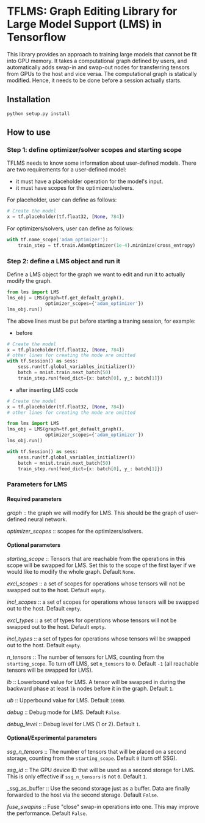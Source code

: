 # TFLMS: Graph Editing Library for Large Model Support (LMS) in Tensorflow

This library provides an approach to training large models that cannot be fit into GPU memory.
It takes a computational graph defined by users, and automatically adds swap-in and swap-out nodes for transferring tensors from GPUs to the host and vice versa.
The computational graph is statically modified. Hence, it needs to be done before a session actually starts.

## Installation
```
python setup.py install
```

## How to use
### Step 1: define optimizer/solver scopes and starting scope
TFLMS needs to know some information about user-defined models.
There are two requirements for a user-defined model:
- it must have a placeholder operation for the model's input.
- it must have scopes for the optimizers/solvers.

For placeholder, user can define as follows:
```python
# Create the model
x = tf.placeholder(tf.float32, [None, 784])
```

For optimizers/solvers, user can define as follows:
```python
with tf.name_scope('adam_optimizer'):
	train_step = tf.train.AdamOptimizer(1e-4).minimize(cross_entropy)
```

### Step 2: define a LMS object and run it
Define a LMS object for the graph we want to edit and run it to actually modify the graph.
```python
from lms import LMS
lms_obj = LMS(graph=tf.get_default_graph(),
              optimizer_scopes={'adam_optimizer'})
lms_obj.run()
```
The above lines must be put before starting a traning session, for example:
- before
```python
# Create the model
x = tf.placeholder(tf.float32, [None, 784])
# other lines for creating the mode are omitted
with tf.Session() as sess:
    sess.run(tf.global_variables_initializer())
	batch = mnist.train.next_batch(50)
	train_step.run(feed_dict={x: batch[0], y_: batch[1]})
```
- after inserting LMS code
```python
# Create the model
x = tf.placeholder(tf.float32, [None, 784])
# other lines for creating the mode are omitted

from lms import LMS
lms_obj = LMS(graph=tf.get_default_graph(), 
              optimizer_scopes={'adam_optimizer'})
lms_obj.run()

with tf.Session() as sess:
    sess.run(tf.global_variables_initializer())
	batch = mnist.train.next_batch(50)
	train_step.run(feed_dict={x: batch[0], y_: batch[1]})
```

### Parameters for LMS
#### Required parameters
_graph_ :: the graph we will modify for LMS. This should be the graph of user-defined neural network.

_optimizer_scopes_ :: scopes for the optimizers/solvers.

#### Optional parameters
_starting_scope_ :: Tensors that are reachable from the operations in this scope will be swapped for LMS. Set this to the scope of the first layer if we would like to modify the whole graph. Default `None`.

_excl_scopes_ :: a set of scopes for operations whose tensors will not be swapped out to the host. Default `empty`.

_incl_scopes_ :: a set of scopes for operations whose tensors will be swapped out to the host. Default `empty`.

_excl_types_ :: a set of types for operations whose tensors will not be swapped out to the host. Default `empty`.

_incl_types_ :: a set of types for operations whose tensors will be swapped out to the host. Default `empty`.

_n_tensors_ :: The number of tensors for LMS, counting from the `starting_scope`. To turn off LMS, set `n_tensors` to `0`. Default `-1` (all reachable tensors will be swapped for LMS).

_lb_ :: Lowerbound value for LMS. A tensor will be swapped in during the backward phase at least `lb` nodes before it in the graph. Default `1`.

_ub_ :: Upperbound value for LMS. Default `10000`.

_debug_ :: Debug mode for LMS. Default `False`.

_debug_level_ :: Debug level for LMS (1 or 2). Default `1`.

#### Optional/Experimental parameters
_ssg_n_tensors_ :: The number of tensors that will be placed on a second storage, counting from the `starting_scope`. Default `0` (turn off SSG).

_ssg_id_ :: The GPU device ID that will be used as a second storage for LMS. This is only effective if `ssg_n_tensors` is not `0`. Default `1`.

_ssg_as_buffer :: Use the second storage just as a buffer. Data are finally forwarded to the host via the second storage. Default `False`.

_fuse_swapins_ :: Fuse "close" swap-in operations into one. This may improve the performance. Default `False`.
